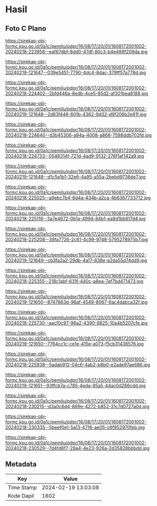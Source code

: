 # Hasil

## Foto C Plano

https://sirekap-obj-formc.kpu.go.id/0a1c/pemilu/pdpr/16/08/17/20/01/1608172001002-20240218-223956--eaf67dbf-8dd0-47df-80c3-b4e489f209da.jpg

https://sirekap-obj-formc.kpu.go.id/0a1c/pemilu/pdpr/16/08/17/20/01/1608172001002-20240219-121647--039e5451-7790-4dc4-8dac-379ff57a778d.jpg

https://sirekap-obj-formc.kpu.go.id/0a1c/pemilu/pdpr/16/08/17/20/01/1608172001002-20240218-224402--2bfd446a-8edb-4ce5-85d2-af301bea8188.jpg

https://sirekap-obj-formc.kpu.go.id/0a1c/pemilu/pdpr/16/08/17/20/01/1608172001002-20240219-121648--2d83f448-601b-4362-9d32-d9f206b2e81f.jpg

https://sirekap-obj-formc.kpu.go.id/0a1c/pemilu/pdpr/16/08/17/20/01/1608172001002-20240218-224640--d3b45306-a94a-4008-a866-7598ddb702fd.jpg

https://sirekap-obj-formc.kpu.go.id/0a1c/pemilu/pdpr/16/08/17/20/01/1608172001002-20240218-224733--0548314f-721d-4ad9-9132-276f1af142a9.jpg

https://sirekap-obj-formc.kpu.go.id/0a1c/pemilu/pdpr/16/08/17/20/01/1608172001002-20240219-121648--d1c5e1b1-32e6-4a95-a55a-2bebd9736de7.jpg

https://sirekap-obj-formc.kpu.go.id/0a1c/pemilu/pdpr/16/08/17/20/01/1608172001002-20240218-225025--a9ebc7b4-6d4a-434b-a2ca-4b6367733712.jpg

https://sirekap-obj-formc.kpu.go.id/0a1c/pemilu/pdpr/16/08/17/20/01/1608172001002-20240218-225118--3a7e4672-0b1a-499d-84b1-ea9d1bb617d4.jpg

https://sirekap-obj-formc.kpu.go.id/0a1c/pemilu/pdpr/16/08/17/20/01/1608172001002-20240218-225208--38fa7726-2c61-4c99-9748-5795278975b7.jpg

https://sirekap-obj-formc.kpu.go.id/0a1c/pemilu/pdpr/16/08/17/20/01/1608172001002-20240219-121649--cb3fa2a2-29db-4a17-838e-a2da55d74dd9.jpg

https://sirekap-obj-formc.kpu.go.id/0a1c/pemilu/pdpr/16/08/17/20/01/1608172001002-20240218-225355--218c1abf-631f-440c-a8ea-7af7bd471473.jpg

https://sirekap-obj-formc.kpu.go.id/0a1c/pemilu/pdpr/16/08/17/20/01/1608172001002-20240219-121650--8747863d-98af-4549-8067-6ac4dabca32f.jpg

https://sirekap-obj-formc.kpu.go.id/0a1c/pemilu/pdpr/16/08/17/20/01/1608172001002-20240218-225730--aacf0c97-96a2-4390-8825-10a4b5207cfe.jpg

https://sirekap-obj-formc.kpu.go.id/0a1c/pemilu/pdpr/16/08/17/20/01/1608172001002-20240219-121650--7764cc1c-ce1e-415e-a073-f5cb31436576.jpg

https://sirekap-obj-formc.kpu.go.id/0a1c/pemilu/pdpr/16/08/17/20/01/1608172001002-20240218-225938--5adab912-04c6-4ab2-b8b0-e2ade97ae686.jpg

https://sirekap-obj-formc.kpu.go.id/0a1c/pemilu/pdpr/16/08/17/20/01/1608172001002-20240219-121651--93ffcb7a-c785-4eda-95a5-44ac0d266cdd.jpg

https://sirekap-obj-formc.kpu.go.id/0a1c/pemilu/pdpr/16/08/17/20/01/1608172001002-20240218-230215--d3a0c6d4-869e-4272-b852-31c7d0727a0d.jpg

https://sirekap-obj-formc.kpu.go.id/0a1c/pemilu/pdpr/16/08/17/20/01/1608172001002-20240218-230335--5beef0e1-5a13-4716-ae05-c6f952970feb.jpg

https://sirekap-obj-formc.kpu.go.id/0a1c/pemilu/pdpr/16/08/17/20/01/1608172001002-20240218-230529--7d4fd6f7-29a4-4e23-926a-2d35828bbbdd.jpg


## Metadata

| Key        | Value               |
| ---------- | ------------------- |
| Time Stamp | 2024-02-19 13:03:08 |
| Kode Dapil | 1602                |




